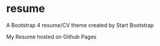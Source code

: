 # resume
A Bootstrap 4 resume/CV theme created by Start Bootstrap

My Resume hosted on Github Pages
